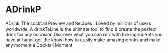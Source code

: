 # ADrinkP
ADrink
The cocktail Preview and Recipes .
Loved by millions of users worldwide, A drinkTaLine is the ultimate tool to find & create the perfect drink for any occasion.Discover what you can mix with the ingredients you have at hand, get the know-how to easily make amazing drinks and make any moment a Cocktail Moment
